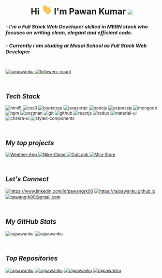 <!----------------------------------- Heading Section ------------------------------------>
<h1 align="center">
    Hi
    <img src="https://raw.githubusercontent.com/ABSphreak/ABSphreak/master/gifs/Hi.gif" width="35">
    I'm Pawan Kumar
    <img src="https://camo.githubusercontent.com/d3359cb00ab0b5ed8f2e1fe3fceb4fbaf3b614340f8c0db99c17b9f50b351770/68747470733a2f2f656d6f6a69732e736c61636b6d6f6a69732e636f6d2f656d6f6a69732f696d616765732f313533313834393433302f343234362f626c6f622d73756e676c61737365732e6769663f31353331383439343330" width="35">
</h1>



<!----------------------------------- About Section ------------------------------------>

<h3>
    <i>- I'm a Full Stack Web Developer skilled in MERN stack who focuses on writing clean, elegant and efficient code.</i>
</h3>

<h3>
    <i>- Currently i am studing at Masai School as Full Stack Web Developer</i>
</h3>
<br>



<!----------------------------------- Profile View Section ------------------------------------>

<p align="left">
    <a href="https://github.com/rajpawanku">
        <img src="https://komarev.com/ghpvc/?username=rajpawanku&label=Profile%20views&color=0e75b6&style=flat" alt="rajpawanku" />
    </a>
    <a href="https://github.com/rajpawanku?tab=followers">
        <img src="https://img.shields.io/github/followers/rajpawanku?label=Followers&style=social" alt="followers-count">
    </a>
</p>
<br>



<!----------------------------------- Tech Stack Section ------------------------------------>

<h2><i>Tech Stack</i></h2>

<p>
    <img src="https://img.shields.io/badge/HTML5-E34F26?style=for-the-badge&logo=html5&logoColor=white" alt="html5" />
    <img src="https://img.shields.io/badge/CSS3-1572B6?style=for-the-badge&logo=css3&logoColor=white" alt="css3" />
    <img src="https://img.shields.io/badge/Bootstrap-563D7C?style=for-the-badge&logo=bootstrap&logoColor=white" alt="bootstrap" />
    <img src="https://img.shields.io/badge/JavaScript-323330?style=for-the-badge&logo=javascript&logoColor=F7DF1E" alt="javascript" />
    <img src="https://img.shields.io/badge/Node.js-339933?style=for-the-badge&logo=nodedotjs&logoColor=white" alt="nodejs" />
    <img src="https://img.shields.io/badge/Express.js-000000?style=for-the-badge&logo=express&logoColor=white" alt="expressjs" />
    <img src="https://img.shields.io/badge/MongoDB-4EA94B?style=for-the-badge&logo=mongodb&logoColor=white" alt="mongodb" />
    <img src="https://img.shields.io/badge/npm-CB3837?style=for-the-badge&logo=npm&logoColor=white" alt="npm" />
    <img src="https://img.shields.io/badge/Postman-FF6C37?style=for-the-badge&logo=Postman&logoColor=white" alt="postman" />
    <img src="https://img.shields.io/badge/Git-f44d27?style=for-the-badge&logo=git&logoColor=white" alt="git" />
    <img src="https://img.shields.io/badge/GitHub-100000?style=for-the-badge&logo=github&logoColor=white" alt="github" />
    <img src="https://img.shields.io/badge/React-20232A?style=for-the-badge&logo=react&logoColor=61DAFB" alt="reactjs" />
    <img src="https://img.shields.io/badge/Redux-593D88?style=for-the-badge&logo=redux&logoColor=white" alt="redux" />
    <img src="https://img.shields.io/badge/Material%20UI-007FFF?style=for-the-badge&logo=mui&logoColor=white" alt="material-ui" />
    <img src="https://img.shields.io/badge/Chakra%20UI-3bc7bd?style=for-the-badge&logo=chakraui&logoColor=white" alt="chakra-ui" />
    <img src="https://img.shields.io/badge/styled--components-DB7093?style=for-the-badge&logo=styled-components&logoColor=white" alt="styled-components" />
</p>
<br>



<!----------------------------------- Project Section ------------------------------------>

<h2><i>My top projects</i></h2>


<p align="left">
     <a href="https://github.com/priyankadora20/blessed-toes-567" target="blank">
        <img src="https://img.shields.io/static/v1?style=for-the-badge&message=MealDeal Clone &color=FD3A5C&logo=hotjar&logoColor=FFFFFF&label=" alt="Weather-App" />
    </a>
    <a href="https://github.com/rajpawanku/Mytheresa" target="blank">
        <img src="https://img.shields.io/static/v1?style=for-the-badge&message=Mytheresa Clone&color=000000&logo=Nike&logoColor=FFFFFF&label=" alt="Nike-Clone" />
    </a>
    <a href="https://github.com/rajpawanku/OutLook" target="blank">
        <img src="https://img.shields.io/static/v1?style=for-the-badge&message=OutLook &color=1BB91F&logo=tmux&logoColor=61DAFB&label=" alt="OutLook" />
    </a>
    <a href="https://github.com/rajpawanku/Unit2ProjectBewakoof" target="blank">
        <img src="https://img.shields.io/static/v1?style=for-the-badge&message=Bewakoof &color=1BB91F&logo=tmux&logoColor=FFFFFF&label=" alt="Mini-Store" />
    </a>
   
</p>
<br>



<!----------------------------------- Social Media Links Section ------------------------------------>

<h2><i>Let's Connect</i></h2>


<p align="left">
    <a href="https://www.linkedin.com/in/pawangrk00">
        <img align="center" src="https://img.shields.io/badge/LinkedIn-0077B5?style=for-the-badge&logo=linkedin&logoColor=white"   alt="https://www.linkedin.com/in/pawangrk00" />
    </a>
    <a href="https://rajpawanku.github.io">
        <img align="center" src="https://img.shields.io/badge/Portfolio-18A303?style=for-the-badge&logo=ionic&logoColor=white" alt="https://rajpawanku.github.io" />
    </a>
    <a title="pawangrk00@gmail.com" href="mailto:pawangrk00@gmail.com">
        <img align="center" src="https://img.shields.io/badge/Gmail-D14836?style=for-the-badge&logo=gmail&logoColor=white" alt="pawangrk00@gmail.com" />
    </a>
</p>
<br>



<!----------------------------------- GitHub Stats Section ------------------------------------>

<h2><i>My GitHub Stats</i></h2>

<p>
    <img align="center" src="https://github-readme-stats.vercel.app/api?username=rajpawanku&show_icons=true&include_all_commits=true&count_private=true&hide=issues,contribs&border_radius=0&locale=en&theme=dark" alt="rajpawanku" height="139" />
    <img align="center" src="https://github-readme-stats.vercel.app/api/top-langs/?username=rajpawanku&layout=compact&exclude_repo=Lybrate-Website-Clone-Version-2.0,Lybrate-Website-Clone,Adidas-Clone&hide=Shell&border_radius=0&theme=dark" alt="rajpawanku" height="139" />
</p>
<br>



<!----------------------------------- Top Repository Section ------------------------------------>

<h2><i>Top Repositories</i></h2>


<p>
    <a href="https://github.com/priyankadora20/blessed-toes-567">
        <img align="center" src="https://github-readme-stats.vercel.app/api/pin/?username=priyankadora20&repo=blessed-toes-567&locale=en&border_radius=0&theme=dark" alt="rajpawanku" />
    </a>
    <a href="https://github.com/rajpawanku/Mytheresa">
        <img align="center" src="https://github-readme-stats.vercel.app/api/pin/?username=rajpawanku&repo=Mytheresa&locale=en&border_radius=0&theme=dark" alt="rajpawanku" />
    </a>
    <a href="https://github.com/rajpawanku/Unit2ProjectBewakoof">
        <img align="center" src="https://github-readme-stats.vercel.app/api/pin/?username=rajpawanku&repo=Unit2ProjectBewakoof&locale=en&border_radius=0&theme=dark" alt="rajpawanku" />
    </a>
    <a href="https://github.com/rajpawanku/OutLook">
        <img align="center" src="https://github-readme-stats.vercel.app/api/pin/?username=rajpawanku&repo=OutLook&locale=en&border_radius=0&theme=dark" alt="rajpawanku" />
    </a> 
</p>
